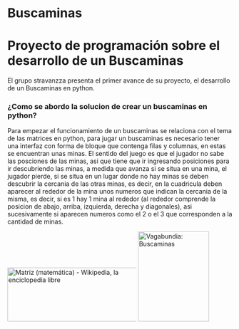 # Buscaminas
# Proyecto de programación sobre el desarrollo de un Buscaminas 
El grupo stravanzza presenta el primer avance de su proyecto, el desarrollo de un Buscaminas en python.
### ¿Como se abordo la solucion de crear un buscaminas en python?
Para empezar el funcionamiento de un buscaminas se relaciona con el tema de las matrices en python, para jugar un buscaminas es necesario tener una interfaz con forma de bloque que contenga filas y columnas, en estas se encuentran unas minas. El sentido del juego es que el jugador no sabe las posciones de las minas, asi que tiene que ir ingresando posiciones para ir descubriendo las minas, a medida que avanza si se situa en una mina, el jugador pierde, si se situa en un lugar donde no hay minas se deben descubrir la cercania de las otras minas, es decir, en la cuadricula deben aparecer al rededor de la mina unos numeros que indican la cercania de la misma, es decir, si es 1 hay 1 mina al rededor (al rededor comprende la posicion de abajo, arriba, izquierda, derecha y diagonales), asi sucesivamente si aparecen numeros como el 2 o el 3 que corresponden a la cantidad de minas.

<img src="https://encrypted-tbn0.gstatic.com/images?q=tbn:ANd9GcR2uE_vmb6-A35XfltEbnAQyrvBcCbxBP3Y4A&amp;s" class="sFlh5c ag2Pqd FyHeAf" alt="Matriz (matemática) - Wikipedia, la enciclopedia libre" jsname="JuXqh" style="max-width: 289px; height: 121px; margin: 0px; width: 294px;" data-ilt="1737912611237">

<img src="https://blogger.googleusercontent.com/img/b/R29vZ2xl/AVvXsEjOfzBotH4-IRrdFuVo6b26aQkILLBjE4V2azlz3-Q-yVGHJioO8rgRfn9KgsdN-w9CLOPtgLFRGBc-IoX2T3sPkSTdfRZNUu7kSSG_vyxnylWcznWbMcZPY6s83WUT-KZS-vo5/s0/buscaminas.png" jsaction="" class="sFlh5c FyHeAf iPVvYb" style="max-width: 161px; height: 202px; margin: 0px; width: 159px;" alt="Vagabundia: Buscaminas" jsname="kn3ccd" aria-hidden="false">
